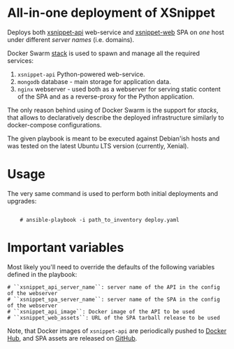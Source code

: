All-in-one deployment of XSnippet
=================================

Deploys both [xsnippet-api](https://github.com/xsnippet/xsnippet-api) web-service
and [xsnippet-web](https://github.com/xsnippet/xsnippet-web) SPA on *one* host
under different *server names* (i.e. domains).

Docker Swarm [stack](https://docs.docker.com/get-started/part5/) is used to spawn
and manage all the required services:

  1. ``xsnippet-api`` Python-powered web-service.
  2. ``mongodb`` database - main storage for application data.
  3. ``nginx`` webserver - used both as a webserver for serving static content
     of the SPA and as a reverse-proxy for the Python application.

The only reason behind using of Docker Swarm is the support for *stacks*, that
allows to declaratively describe the deployed infrastructure similarly to
docker-compose configurations.

The given playbook is meant to be executed against Debian'ish hosts and was
tested on the latest Ubuntu LTS version (currently, Xenial).


Usage
=====

The very same command is used to perform both initial deployments and upgrades:


```shell

    # ansible-playbook -i path_to_inventory deploy.yaml

```


Important variables
===================

Most likely you'll need to override the defaults of the following variables
defined in the playbook:

    # ``xsnippet_api_server_name``: server name of the API in the config of the webserver
    # ``xsnippet_spa_server_name``: server name of the SPA in the config of the webserver
    # ``xsnippet_api_image``: Docker image of the API to be used
    # ``xsnippet_web_assets``: URL of the SPA tarball release to be used

Note, that Docker images of ``xsnippet-api`` are periodically pushed to
[Docker Hub](https://hub.docker.com/r/xsnippet/xsnippet-api/), and SPA assets are released
on [GitHub](https://github.com/xsnippet/xsnippet-web/releases).
